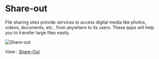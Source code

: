 # Share-out
File sharing sites provide services to access digital media like photos, videos, documents, etc., 
from anywhere to its users. These apps will help you to transfer large files easily.

![Share-out](https://user-images.githubusercontent.com/45158663/119087657-1c858200-ba25-11eb-831b-3962b23697f9.PNG)

View : <a href="https://share-out.vercel.app/">Share-Out</a> 
